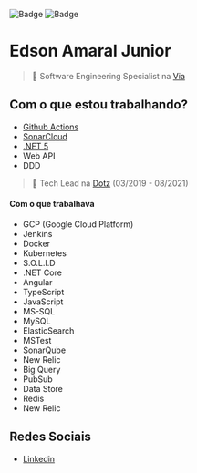![Badge](https://img.shields.io/github/last-commit/eddyajunior/eddyajunior?style=flat-square)
![Badge](https://img.shields.io/github/commit-activity/y/eddyajunior/eddyajunior?style=flat-square)

# Edson Amaral Junior 

> 🏢 Software Engineering Specialist na [Via](https://www.via.com.br/)


## Com o que estou trabalhando?
- [Github Actions](https://github.com/features/actions) 
- [SonarCloud](https://sonarcloud.io/?gads_campaign=South-America-SonarClouds&gads_ad_group=SonarCloud&gads_keyword=sonarcloud&gclid=EAIaIQobChMI7titmtmV8wIVjIKRCh2z8wsdEAAYASAAEgKLDvD_BwE)
- [.NET 5](https://dotnet.microsoft.com/download/dotnet/5.0)
- Web API
- DDD

> 🏢 Tech Lead na [Dotz](http://www.dotz.com.br/) (03/2019 - 08/2021)

#### Com o que trabalhava
* GCP (Google Cloud Platform)
* Jenkins
* Docker
* Kubernetes
* S.O.L.I.D
* .NET Core
* Angular
* TypeScript
* JavaScript
* MS-SQL
* MySQL
* ElasticSearch
* MSTest
* SonarQube
* New Relic
* Big Query
* PubSub
* Data Store
* Redis
* New Relic

## Redes Sociais
- <a href="https://linkedin.com/in/edsonamaral/" target="_blank">Linkedin</a>
